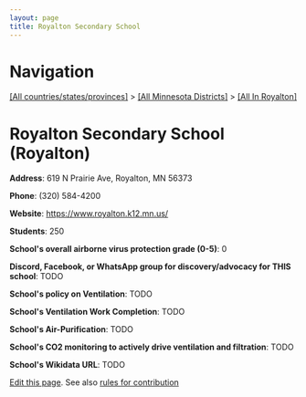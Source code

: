 ```yaml
---
layout: page
title: Royalton Secondary School
---
```

# Navigation

[[All countries/states/provinces]](../../..) > [[All Minnesota Districts]](../..) > [[All In Royalton]](..)

# Royalton Secondary School (Royalton)

**Address**: 619 N Prairie Ave, Royalton, MN 56373

**Phone**: (320) 584-4200

**Website**: <https://www.royalton.k12.mn.us/>

**Students**: 250

**School's overall airborne virus protection grade (0-5)**: 0

**Discord, Facebook, or WhatsApp group for discovery/advocacy for THIS school**: TODO

**School's policy on Ventilation**: TODO

**School's Ventilation Work Completion**: TODO

**School's Air-Purification**: TODO

**School's CO2 monitoring to actively drive ventilation and filtration**: TODO

**School's Wikidata URL**: TODO


[Edit this page](https://github.com/ventilate-schools/MN/edit/main/./Royalton/Royalton_Secondary_School.md). See also [rules for contribution](../../../contribution-rules/)